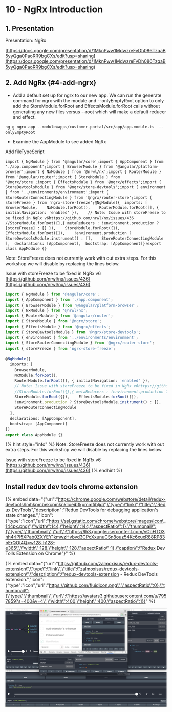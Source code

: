 # 10 - NgRx Introduction

## 1. Presentation

Presentation: NgRx

[https://docs.google.com/presentation/d/1MknPww1MdwzreFvDh086TzqaB5yyQga0PaoRR9bgCXs/edit?usp=sharing](https://docs.google.com/presentation/d/1MknPww1MdwzreFvDh086TzqaB5yyQga0PaoRR9bgCXs/edit?usp=sharing)

## 2. Add NgRx {#4-add-ngrx}

* Add a default set up for ngrx to our new app. We can run the generate command for ngrx with the module and --onlyEmptyRoot option to only add the StoreModule.forRoot and EffectsModule.forRoot calls without generating any new files versus --root which will make a default reducer and effect.

```text
ng g ngrx app --module=apps/customer-portal/src/app/app.module.ts  --onlyEmptyRoot
```

* Examine the AppModule to see added NgRx

Add fileTypeScript

```text
import { NgModule } from '@angular/core';import { AppComponent } from './app.component';import { BrowserModule } from '@angular/platform-browser';import { NxModule } from '@nrwl/nx';import { RouterModule } from '@angular/router';import { StoreModule } from '@ngrx/store';import { EffectsModule } from '@ngrx/effects';import { StoreDevtoolsModule } from '@ngrx/store-devtools';import { environment } from '../environments/environment';import { StoreRouterConnectingModule } from '@ngrx/router-store';import { storeFreeze } from 'ngrx-store-freeze';​@NgModule({  imports: [    BrowserModule,    NxModule.forRoot(),    RouterModule.forRoot([], { initialNavigation: 'enabled' }),    // Note: Issue with storeFreeze to be fixed in NgRx v6https://github.com/nrwl/nx/issues/436    //StoreModule.forRoot({},{ metaReducers : !environment.production ? [storeFreeze] : [] }),    StoreModule.forRoot({}),    EffectsModule.forRoot([]),    !environment.production ? StoreDevtoolsModule.instrument() : [],    StoreRouterConnectingModule  ],  declarations: [AppComponent],  bootstrap: [AppComponent]})export class AppModule {}​
```

Note: StoreFreeze does not currently work with out extra steps. For this workshop we will disable by replacing the lines below.

Issue with storeFreeze to be fixed in NgRx v6 [https://github.com/nrwl/nx/issues/436](https://github.com/nrwl/nx/issues/436)

```typescript
import { NgModule } from '@angular/core';
import { AppComponent } from './app.component';
import { BrowserModule } from '@angular/platform-browser';
import { NxModule } from '@nrwl/nx';
import { RouterModule } from '@angular/router';
import { StoreModule } from '@ngrx/store';
import { EffectsModule } from '@ngrx/effects';
import { StoreDevtoolsModule } from '@ngrx/store-devtools';
import { environment } from '../environments/environment';
import { StoreRouterConnectingModule } from '@ngrx/router-store';
import { storeFreeze } from 'ngrx-store-freeze';

@NgModule({
  imports: [
    BrowserModule,
    NxModule.forRoot(),
    RouterModule.forRoot([], { initialNavigation: 'enabled' }),
    // Note: Issue with storeFreeze to be fixed in NgRx v6https://github.com/nrwl/nx/issues/436
    //StoreModule.forRoot({},{ metaReducers : !environment.production ? [storeFreeze] : [] }),
    StoreModule.forRoot({}),    EffectsModule.forRoot([]),
    !environment.production ? StoreDevtoolsModule.instrument() : [],
    StoreRouterConnectingModule
  ],
  declarations: [AppComponent],
  bootstrap: [AppComponent]
})
export class AppModule {}
```

{% hint style="info" %}
Note: StoreFreeze does not currently work with out extra steps. For this workshop we will disable by replacing the lines below.

Issue with storeFreeze to be fixed in NgRx v6 [https://github.com/nrwl/nx/issues/436](https://github.com/nrwl/nx/issues/436)
{% endhint %}

## Install redux dev tools chrome extension

{% embed data="{\"url\":\"https://chrome.google.com/webstore/detail/redux-devtools/lmhkpmbekcpmknklioeibfkpmmfibljd\",\"type\":\"link\",\"title\":\"Redux DevTools\",\"description\":\"Redux DevTools for debugging application\'s state changes.\",\"icon\":{\"type\":\"icon\",\"url\":\"https://ssl.gstatic.com/chrome/webstore/images/icon\_144px.png\",\"width\":144,\"height\":144,\"aspectRatio\":1},\"thumbnail\":{\"type\":\"thumbnail\",\"url\":\"https://lh3.googleusercontent.com/vCbHTO3hh4rIPl5XPab0ZXYEY1kmwzHvbvd3CPcXxunuCSn8ouz54Kc6xuxR88RP83bErQOt4Q=w128-h128-e365\",\"width\":128,\"height\":128,\"aspectRatio\":1},\"caption\":\"Redux Dev Tolls Extension on Chrome\"}" %}

{% embed data="{\"url\":\"https://github.com/zalmoxisus/redux-devtools-extension\",\"type\":\"link\",\"title\":\"zalmoxisus/redux-devtools-extension\",\"description\":\"redux-devtools-extension - Redux DevTools extension.\",\"icon\":{\"type\":\"icon\",\"url\":\"https://github.com/fluidicon.png\",\"aspectRatio\":0},\"thumbnail\":{\"type\":\"thumbnail\",\"url\":\"https://avatars3.githubusercontent.com/u/7957859?s=400&v=4\",\"width\":400,\"height\":400,\"aspectRatio\":1}}" %}

![](../.gitbook/assets/redux-dev-tools.png)

